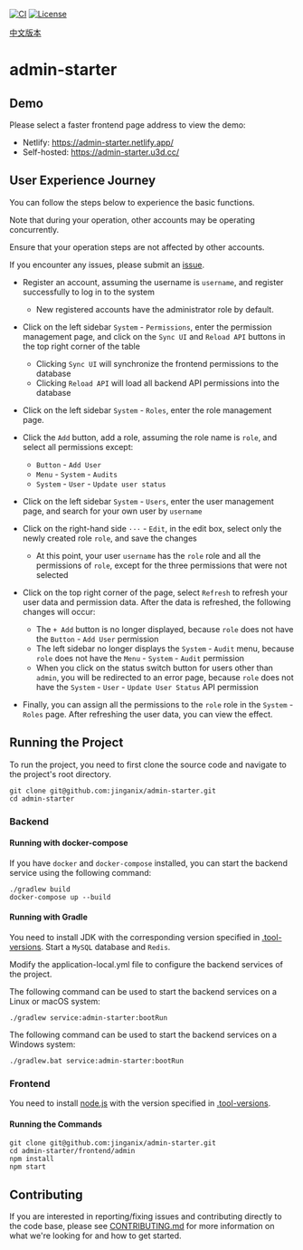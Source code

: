 [![CI](https://github.com/jinganix/admin-starter/actions/workflows/ci.yml/badge.svg)](https://github.com/jinganix/admin-starter/actions/workflows/ci.yml)
[![License](http://img.shields.io/:license-apache-brightgreen.svg)](http://www.apache.org/licenses/LICENSE-2.0.html)

[中文版本](README.zh.md)

# admin-starter

## Demo

Please select a faster frontend page address to view the demo:

- Netlify: https://admin-starter.netlify.app/
- Self-hosted: https://admin-starter.u3d.cc/

## User Experience Journey

You can follow the steps below to experience the basic functions.

Note that during your operation, other accounts may be operating concurrently.

Ensure that your operation steps are not affected by other accounts.

If you encounter any issues, please submit an [issue](https://github.com/jinganix/admin-starter/issues).

- Register an account, assuming the username is `username`, and register successfully to log in to the system
  - New registered accounts have the administrator role by default.

- Click on the left sidebar `System` - `Permissions`, enter the permission management page, and click on the `Sync UI` and `Reload API` buttons in the top right corner of the table
  - Clicking `Sync UI` will synchronize the frontend permissions to the database
  - Clicking `Reload API` will load all backend API permissions into the database

- Click on the left sidebar `System` - `Roles`, enter the role management page.
- Click the `Add` button, add a role, assuming the role name is `role`, and select all permissions except:
  - `Button` - `Add User`
  - `Menu` - `System` - `Audits`
  - `System` - `User` - `Update user status`

- Click on the left sidebar `System` - `Users`, enter the user management page, and search for your own user by `username`
- Click on the right-hand side `···` - `Edit`, in the edit box, select only the newly created role `role`, and save the changes
  - At this point, your user `username` has the `role` role and all the permissions of `role`, except for the three permissions that were not selected

- Click on the top right corner of the page, select `Refresh` to refresh your user data and permission data. After the data is refreshed, the following changes will occur:
  - The `+ Add` button is no longer displayed, because `role` does not have the `Button` - `Add User` permission
  - The left sidebar no longer displays the `System` - `Audit` menu, because `role` does not have the `Menu` - `System` - `Audit` permission
  - When you click on the status switch button for users other than `admin`, you will be redirected to an error page, because `role` does not have the `System` - `User` - `Update User Status` API permission

- Finally, you can assign all the permissions to the `role` role in the `System` - `Roles` page. After refreshing the user data, you can view the effect.

## Running the Project

To run the project, you need to first clone the source code and navigate to the project's root directory.

```shell
git clone git@github.com:jinganix/admin-starter.git
cd admin-starter
```

### Backend

#### Running with docker-compose

If you have `docker` and `docker-compose` installed, you can start the backend service using the following command:

```shell
./gradlew build
docker-compose up --build
```

#### Running with Gradle

You need to install JDK with the corresponding version specified in [.tool-versions](.tool-versions). Start a `MySQL` database and `Redis`.

Modify the application-local.yml file to configure the backend services of the project.

The following command can be used to start the backend services on a Linux or macOS system:

```shell
./gradlew service:admin-starter:bootRun
```

The following command can be used to start the backend services on a Windows system:

```shell
./gradlew.bat service:admin-starter:bootRun
```

### Frontend

You need to install [node.js](https://nodejs.org/en) with the version specified in [.tool-versions](.tool-versions).

#### Running the Commands

```shell
git clone git@github.com:jinganix/admin-starter.git
cd admin-starter/frontend/admin
npm install
npm start
```

## Contributing

If you are interested in reporting/fixing issues and contributing directly to the code base, please see [CONTRIBUTING.md](CONTRIBUTING.md) for more information on what we're looking for and how to get started.
